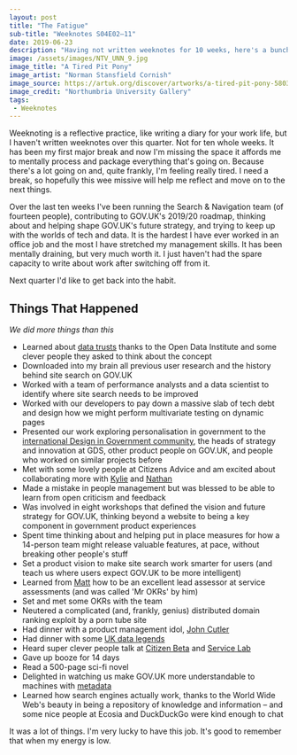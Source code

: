 ```yaml
---
layout: post
title: "The Fatigue"
sub-title: "Weeknotes S04E02–11"
date: 2019-06-23
description: "Having not written weeknotes for 10 weeks, here's a bunch of things I've done that should remind me I've done a lot."
image: /assets/images/NTV_UNN_9.jpg
image_title: "A Tired Pit Pony"
image_artist: "Norman Stansfield Cornish"
image_source: https://artuk.org/discover/artworks/a-tired-pit-pony-58037
image_credit: "Northumbria University Gallery"
tags:
 - Weeknotes
---
```


Weeknoting is a reflective practice, like writing a diary for your work life, but I haven't written weeknotes over this quarter. Not for ten whole weeks. It has been my first major break and now I'm missing the space it affords me to mentally process and package everything that's going on. Because there's a lot going on and, quite frankly, I'm feeling really tired. I need a break, so hopefully this wee missive will help me reflect and move on to the next things.

Over the last ten weeks I've been running the Search & Navigation team (of fourteen people), contributing to GOV.UK's 2019/20 roadmap, thinking about and helping shape GOV.UK's future strategy, and trying to keep up with the worlds of tech and data. It is the hardest I have ever worked in an office job and the most I have stretched my management skills. It has been mentally draining, but very much worth it. I just haven't had the spare capacity to write about work after switching off from it.

Next quarter I'd like to get back into the habit.

## Things That Happened

*We did more things than this*

- Learned about [data trusts](https://theodi.org/article/what-is-a-data-trust) thanks to the Open Data Institute and some clever people they asked to think about the concept
- Downloaded into my brain all previous user research and the history behind site search on GOV.UK
- Worked with a team of performance analysts and a data scientist to identify where site search needs to be improved
- Worked with our developers to pay down a massive slab of tech debt and design how we might perform multivariate testing on dynamic pages 
- Presented our work exploring personalisation in government to the [international Design in Government community](https://designnotes.blog.gov.uk/2017/12/11/growing-the-international-design-in-government-community/), the heads of strategy and innovation at GDS, other product people on GOV.UK, and people who worked on similar projects before
- Met with some lovely people at Citizens Advice and am excited about collaborating more with [Kylie](https://twitter.com/kyliehavelock) and [Nathan](https://twitter.com/Na7hanGood)
- Made a mistake in people management but was blessed to be able to learn from open criticism and feedback
- Was involved in eight workshops that defined the vision and future strategy for GOV.UK, thinking beyond a website to being a key component in government product experiences
- Spent time thinking about and helping put in place measures for how a 14-person team might release valuable features, at pace, without breaking other people's stuff
- Set a product vision to make site search work smarter for users (and teach us where users expect GOV.UK to be more intelligent)
- Learned from [Matt](https://twitter.com/mattinwales) how to be an excellent lead assessor at service assessments (and was called 'Mr OKRs' by him)
- Set and met some OKRs with the team
- Neutered a complicated (and, frankly, genius) distributed domain ranking exploit by a porn tube site
- Had dinner with a product management idol, [John Cutler](https://twitter.com/johncutlefish)
- Had dinner with some [UK data legends](https://twitter.com/dasbarrett/status/1136032260564684800)
- Heard super clever people talk at [Citizen Beta](https://attending.io/events/citizen-beta-summer-gathering-and-talks) and [Service Lab](https://www.meetup.com/Service-Lab-London/events/261829958/)
- Gave up booze for 14 days
- Read a 500-page sci-fi novel
- Delighted in watching us make GOV.UK more understandable to machines with [metadata](https://govuk-publishing-components.herokuapp.com/component-guide/machine_readable_metadata)
- Learned how search engines actually work, thanks to the World Wide Web's beauty in being a repository of knowledge and information – and some nice people at Ecosia and DuckDuckGo were kind enough to chat

It was a lot of things. I'm very lucky to have this job. It's good to remember that when my energy is low.